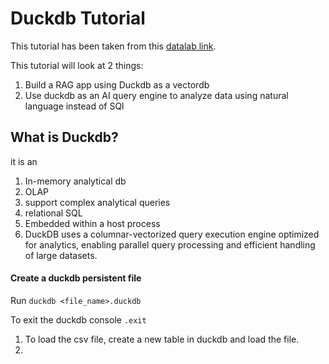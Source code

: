 # Duckdb Tutorial

This tutorial has been taken from this [datalab link](https://www.datacamp.com/tutorial/building-ai-projects-with-duckdb).

This tutorial will look at 2 things:
1. Build a RAG app using Duckdb as a vectordb
2. Use duckdb as an AI query engine to analyze data using natural language instead of SQl

## What is Duckdb?
it is an 
1. In-memory analytical db
2. OLAP
3. support complex analytical queries
4. relational SQL 
5. Embedded within a host process
6. DuckDB uses a columnar-vectorized query execution engine optimized for analytics, 
   enabling parallel query processing and efficient handling of large datasets. 

#### Create a duckdb persistent file
Run `duckdb <file_name>.duckdb`

To exit the duckdb console `.exit`


1. To load the csv file, create a new table in duckdb and load the file.
2. 


